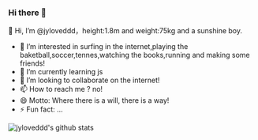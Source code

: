 ### Hi there 👋
<!--**jyloveddd/jyloveddd** is a ✨ _special_ ✨ repository because its `README.md` (this file) appears on your GitHub profile.

Here are some ideas to get you started: -->

 👋 Hi, I’m @jyloveddd，height:1.8m  and weight:75kg and a sunshine boy.
- 👀 I’m interested in surfing in the internet,playing the baketball,soccer,tennes,watching the books,running and making some friends!
- 🌱 I’m currently learning js
- 💞️ I’m looking to collaborate on the internet!
- 📫 How to reach me ? no!
- 😄 Motto: Where there is a will, there is a way!
- ⚡ Fun fact: ...


<!--- 😄 Pronouns: ...-->
![jyloveddd's github stats](https://github-readme-stats.vercel.app/api?username=jyloveddd&show_icons=true&theme=radical)

<!-- ## 技术栈 Github 统计 -->
<!-- <img align="right" src="https://github-readme-stats.vercel.app/api?username=jyloveddd&show_icons=true">
![Git](https://img.shields.io/badge/-Git-%23F05032?style=for-the-badge&logo=git&logoColor=%23ffffff)
</br>
![VS Code](https://img.shields.io/badge/-VSCode-%23007ACC?style=for-the-badge&logo=visual-studio-code)
</br>
![JavaScript](https://img.shields.io/badge/-JavaScript-%23F7DF1C?style=for-the-badge&logo=javascript&logoColor=000000&labelColor=%23F7DF1C&color=%23FFCE5A)</br>
![Vue.js](https://img.shields.io/badge/-Vue.js-%232c3e50?style=for-the-badge&logo=Vue.js)</br>
![Node](https://img.shields.io/badge/-NodeJS-%23F05032?style=for-the-badge&logo=Node.js&logoColor=%23ffffff)</br>
![Webpack](https://img.shields.io/badge/-Webpack-%232C3A42?style=for-the-badge&logo=webpack) -->



<!-- 访客 -->
<!-- <p align="center">
  <img src="https://visitor-badge.glitch.me/badge?page_id=oogtq.captain5" alt="visitor badge"/>
</p>
 -->
